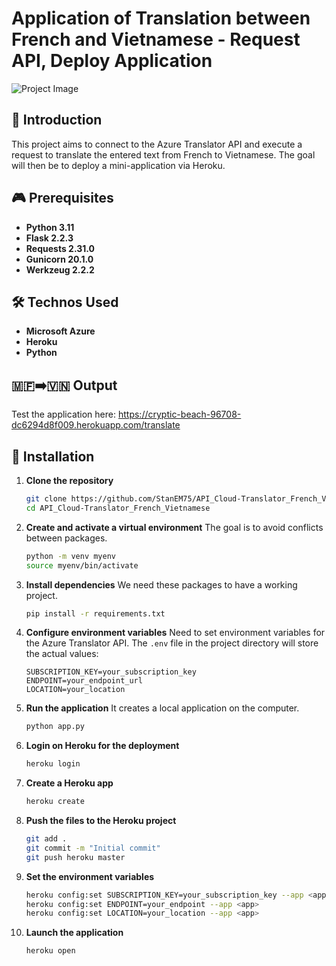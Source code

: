 # Application of Translation between French and Vietnamese - Request API, Deploy Application

![Project Image](https://img.freepik.com/premium-photo/flags-france-vietnam-divided-diagonally_698953-12872.jpg)

## 🚀 Introduction

This project aims to connect to the Azure Translator API and execute a request to translate the entered text from French to Vietnamese. The goal will then be to deploy a mini-application via Heroku.

## 🎮 Prerequisites

- **Python 3.11**
- **Flask 2.2.3**
- **Requests 2.31.0**
- **Gunicorn 20.1.0**
- **Werkzeug 2.2.2**

## 🛠️ Technos Used

- **Microsoft Azure**
- **Heroku**
- **Python**

## 🇲🇫➡️🇻🇳 Output 

Test the application here:
https://cryptic-beach-96708-dc6294d8f009.herokuapp.com/translate

## 🔑 Installation

1. **Clone the repository**

    ```bash
    git clone https://github.com/StanEM75/API_Cloud-Translator_French_Vietnamese.git
    cd API_Cloud-Translator_French_Vietnamese
    ```

2. **Create and activate a virtual environment**
The goal is to avoid conflicts between packages.

    ```bash
    python -m venv myenv
    source myenv/bin/activate
    ```

3. **Install dependencies**
We need these packages to have a working project.

    ```bash
    pip install -r requirements.txt
    ```

4. **Configure environment variables**
Need to set environment variables for the Azure Translator API. The `.env` file in the project directory will store the actual values:

    ```plaintext
    SUBSCRIPTION_KEY=your_subscription_key
    ENDPOINT=your_endpoint_url
    LOCATION=your_location
    ```

5. **Run the application**
It creates a local application on the computer.

    ```bash
    python app.py
    ```

6. **Login on Heroku for the deployment**

    ```bash
    heroku login
    ```

7. **Create a Heroku app**

    ```bash
    heroku create
    ```

8. **Push the files to the Heroku project**

    ```bash
    git add .
    git commit -m "Initial commit"
    git push heroku master
    ```

9. **Set the environment variables**

    ```bash
    heroku config:set SUBSCRIPTION_KEY=your_subscription_key --app <app>
    heroku config:set ENDPOINT=your_endpoint --app <app>
    heroku config:set LOCATION=your_location --app <app>
    ```

10. **Launch the application**

    ```bash
    heroku open
    ```




